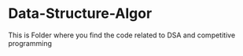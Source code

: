 # Data-Structure-Algor
This is Folder where you find the code related to DSA and competitive programming 
